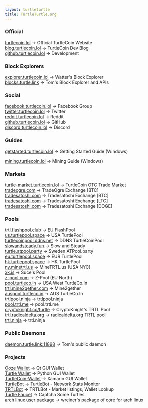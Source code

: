 ```yaml
---
layout: turtleturtle
title: TurtleTurtle.org
---
```

### Official
[turtlecoin.lol](http://turtlecoin.lol) → Official TurtleCoin Website  
[blog.turtlecoin.lol](https://medium.com/@turtlecoin) → TurtleCoin Dev Blog  
[github.turtlecoin.lol](https://github.com/turtlecoin) → Development  

### Block Explorers
[explorer.turtlecoin.lol](http://explorer.turtlecoin.lol) → Watter's Block Explorer  
[blocks.turtle.link](https://blocks.turtle.link) → Tom's Block Explorer and APIs  

### Social
[facebook.turtlecoin.lol](https://www.facebook.com/groups/204815433401566/) → Facebook Group  
[twitter.turtlecoin.lol](https://twitter.com/_turtlecoin) → Twitter  
[reddit.turtlecoin.lol](https://trtl.reddit.com) → Reddit  
[github.turtlecoin.lol](https://github.com/turtlecoin) → GitHub  
[discord.turtlecoin.lol](https://discord.gg/NZ7QYJA) → Discord  

### Guides
[getstarted.turtlecoin.lol](https://github.com/turtlecoin/turtlecoin/wiki/Getting-Started-w--TurtleCoin-on-Windows) → Getting Started Guide (Windows)  
<!-- [faq.turtlecoin.lol](https://faq.turtlecoin.lol) → Frequently Asked Questions  -->
[mining.turtlecoin.lol](https://github.com/turtlecoin/turtlecoin/wiki/How-To-Mine-TurtleCoin-on-Windows) → Mining Guide (Windows)  

### Markets
[turtle-market.turtlecoin.lol](https://discord.gg/NZ7QYJA) → TurtleCoin OTC Trade Market  
[tradeogre.com](https://tradeogre.com) → TradeOgre Exchange [BTC]  
[tradesatoshi.com](https://tradesatoshi.com/Exchange/?market=TRTL_BTC) → Tradesatoshi Exchange [BTC]  
[tradesatoshi.com](https://tradesatoshi.com/Exchange/?market=TRTL_LTC) → Tradesatoshi Exchange [LTC]  
[tradesatoshi.com](https://tradesatoshi.com/Exchange/?market=TRTL_DOGE) → Tradesatoshi Exchange [DOGE]  

### Pools
[trtl.flashpool.club](https://trtl.flashpool.club/) → EU FlashPool  
[us.turtlepool.space](http://us.turtlepool.space/) → USA TurtlePool  
[turtlecoinpool.ddns.net](http://turtlecoinpool.ddns.net/) → DDNS TurtleCoinPool  
[slowandsteady.fun ](http://slowandsteady.fun/) → Slow and Steady  
[turtle.atpool.party](http://turtle.atpool.party/) → Sweden ATPool.party  
[eu.turtlepool.space](http://eu.turtlepool.space/) → EUR TurtlePool  
[hk.turtlepool.space](http://hk.turtlepool.space/) → HK TurtlePool  
[ny.minetrtl.us](http://ny.minetrtl.us) → MineTRTL.us (USA NYC)  
[xk.is](http://xk.is/) → Suce's Pool  
[z-pool.com](http://z-pool.com) → Z-Pool (EU North)  
[pool.turtleco.in](http://pool.turtleco.in/) → USA West TurtleCo.In  
[trtl.mine2gether.com](http://trtl.mine2gether.com/) → Mine2gether  
[auspool.turtleco.in](http://auspool.turtleco.in/) → AUS TurtleCo.In  
[trtlpool.ninja](http://trtlpool.ninja/) → trtlpool.ninja  
[pool.trtl.me](http://pool.trtl.me/) → pool.trtl.me  
[cryptoknight.cc/turtle](http://cryptoknight.cc/turtle/) → CryptoKnight's TRTL Pool  
[trtl.radicaldelta.org](http://trtl.radicaldelta.org/) → radicaldelta.org TRTL pool  
[trtl.ninja](https://trtl.ninja/) → trtl.ninja  

### Public Daemons
[daemon.turtle.link:11898](http://daemon.turtle.link:11898) → Tom's public daemon  

### Projects
[Ooze Wallet](https://github.com/rocksteadytc/ooze) → Qt GUI Wallet  
[Turtle Wallet](https://github.com/turtlecoin/turtle-wallet) → Python GUI Wallet  
[TurtleCoin-Wallet](https://github.com/turtlecoin/desktop-xamarin) → Xamarin GUI Wallet  
[TurtleBot](https://github.com/CaptainMeatloaf/TurtleBot) → TurtleBot - Network Stats Monitor  
[TRTLBot](https://github.com/beezTEM/TRTLBot) → TRTLBot - Market listings, Wallet Lookup  
[Turtle Faucet](https://faucet.trtl.me) → Captcha Some Turtles  
[arch linux user package](https://aur.archlinux.org/packages/turtlecoin-git/) → wreiner's package of core for arch linux  
